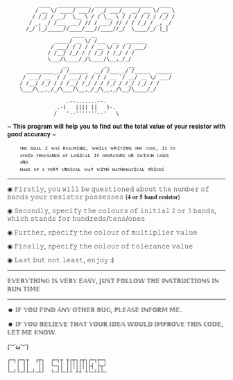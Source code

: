               ____  ___________ ___________________  ____ 
             / __ \/ ____/ ___//  _/ ___/_  __/ __ \/ __ \
            / /_/ / __/  \__ \ / / \__ \ / / / / / / /_/ /
           / _, _/ /___ ___/ // / ___/ // / / /_/ / _, _/ 
          /_/ |_/_____//____/___//____//_/  \____/_/ |_| 
                         ____  __                
                   _____/ __ \/ /___  __  _______
                  / ___/ / / / / __ \/ / / / ___/
                 / /__/ /_/ / / /_/ / /_/ / /    
                 \___/\____/_/\____/\__,_/_/    
                      __           __      __            
          _________ _/ /______  __/ /___ _/ /_____  _____
         / ___/ __ `/ / ___/ / / / / __ `/ __/ __ \/ ___/
        / /__/ /_/ / / /__/ /_/ / / /_/ / /_/ /_/ / /    
        \___/\__,_/_/\___/\__,_/_/\__,_/\__/\____/_/    

                       .--.......--.
                    .-(   |||| ||   )-.
                   /   '--'''''''--'   \
                   
~ 𝐓𝐡𝐢𝐬 𝐩𝐫𝐨𝐠𝐫𝐚𝐦 𝐰𝐢𝐥𝐥 𝐡𝐞𝐥𝐩 𝐲𝐨𝐮 𝐭𝐨 𝐟𝐢𝐧𝐝 𝐨𝐮𝐭 𝐭𝐡𝐞 𝐭𝐨𝐭𝐚𝐥 𝐯𝐚𝐥𝐮𝐞 𝐨𝐟 𝐲𝐨𝐮𝐫 𝐫𝐞𝐬𝐢𝐬𝐭𝐨𝐫 𝐰𝐢𝐭𝐡 𝐠𝐨𝐨𝐝 𝐚𝐜𝐜𝐮𝐫𝐚𝐜𝐲 ~
        
        ᴛʜᴇ ɢᴏᴀʟ ɪ ᴡᴀꜱ ʀᴇᴀᴄʜɪɴɢ, ᴡʜɪʟᴇ ᴡʀɪᴛɪɴɢ ᴛʜᴇ ᴄᴏᴅᴇ, ɪꜱ ᴛᴏ 
        ᴀᴠᴏɪᴅ ᴛʜᴏᴜꜱᴀɴᴅꜱ ᴏꜰ ʟᴏɢɪᴄᴀʟ ɪꜰ ᴏᴘᴇʀᴀᴛᴏʀꜱ ᴏʀ ꜱᴡɪᴛᴄʜ ᴄᴀꜱᴇꜱ 
        ᴀɴᴅ 
        ᴍᴀᴋᴇ ᴜᴘ ᴀ ᴠᴇʀʏ ᴜɴᴜꜱᴜᴀʟ ᴡᴀʏ ᴡɪᴛʜ ᴍᴀᴛʜᴇᴍᴀᴛɪᴄᴀʟ ᴛʀɪᴄᴋꜱ
_________________________________________________________________________________________________
◉ 𝙵𝚒𝚛𝚜𝚝𝚕𝚢, 𝚢𝚘𝚞 𝚠𝚒𝚕𝚕 𝚋𝚎 𝚚𝚞𝚎𝚜𝚝𝚒𝚘𝚗𝚎𝚍 𝚊𝚋𝚘𝚞𝚝 𝚝𝚑𝚎 𝚗𝚞𝚖𝚋𝚎𝚛 𝚘𝚏 𝚋𝚊𝚗𝚍𝚜 𝚢𝚘𝚞𝚛 𝚛𝚎𝚜𝚒𝚜𝚝𝚘𝚛 𝚙𝚘𝚜𝚜𝚎𝚜𝚜𝚎𝚜 (𝟒 𝐨𝐫 𝟓 𝐛𝐚𝐧𝐝 𝐫𝐞𝐬𝐢𝐬𝐭𝐨𝐫)

◉ 𝚂𝚎𝚌𝚘𝚗𝚍𝚕𝚢, 𝚜𝚙𝚎𝚌𝚒𝚏𝚢 𝚝𝚑𝚎 𝚌𝚘𝚕𝚘𝚞𝚛𝚜 𝚘𝚏 𝚒𝚗𝚒𝚝𝚒𝚊𝚕 𝟸 𝚘𝚛 𝟹 𝚋𝚊𝚗𝚍𝚜, 𝚠𝚑𝚒𝚌𝚑 𝚜𝚝𝚊𝚗𝚍𝚜 𝚏𝚘𝚛 𝚑𝚞𝚗𝚍𝚛𝚎𝚍𝚜/𝚝𝚎𝚗𝚜/𝚘𝚗𝚎𝚜

◉ 𝙵𝚞𝚛𝚝𝚑𝚎𝚛, 𝚜𝚙𝚎𝚌𝚒𝚏𝚢 𝚝𝚑𝚎 𝚌𝚘𝚕𝚘𝚞𝚛 𝚘𝚏 𝚖𝚞𝚕𝚝𝚒𝚙𝚕𝚒𝚎𝚛 𝚟𝚊𝚕𝚞𝚎

◉ 𝙵𝚒𝚗𝚊𝚕𝚕𝚢, 𝚜𝚙𝚎𝚌𝚒𝚏𝚢 𝚝𝚑𝚎 𝚌𝚘𝚕𝚘𝚞𝚛 𝚘𝚏 𝚝𝚘𝚕𝚎𝚛𝚊𝚗𝚌𝚎 𝚟𝚊𝚕𝚞𝚎

◉ 𝙻𝚊𝚜𝚝 𝚋𝚞𝚝 𝚗𝚘𝚝 𝚕𝚎𝚊𝚜𝚝, 𝚎𝚗𝚓𝚘𝚢 :)
_________________________________________________________________________________________________
𝔼𝕍𝔼ℝ𝕐𝕋ℍ𝕀ℕ𝔾 𝕀𝕊 𝕍𝔼ℝ𝕐 𝔼𝔸𝕊𝕐, 𝕁𝕌𝕊𝕋 𝔽𝕆𝕃𝕃𝕆𝕎 𝕋ℍ𝔼 𝕀ℕ𝕊𝕋ℝ𝕌ℂ𝕋𝕀𝕆ℕ𝕊 𝕀ℕ ℝ𝕌ℕ 𝕋𝕀𝕄𝔼
_________________________________________________________________________________________________
☻ 𝕀𝔽 𝕐𝕆𝕌 𝔽𝕀ℕ𝔻 𝔸ℕ𝕐 𝕆𝕋ℍ𝔼ℝ 𝔹𝕌𝔾, ℙ𝕃𝔼𝔸𝕊𝔼 𝕀ℕ𝔽𝕆ℝ𝕄 𝕄𝔼.

☻ 𝕀𝔽 𝕐𝕆𝕌 𝔹𝔼𝕃𝕀𝔼𝕍𝔼 𝕋ℍ𝔸𝕋 𝕐𝕆𝕌ℝ 𝕀𝔻𝔼𝔸 𝕎𝕆𝕌𝕃𝔻 𝕀𝕄ℙℝ𝕆𝕍𝔼 𝕋ℍ𝕀𝕊 ℂ𝕆𝔻𝔼, 𝕃𝔼𝕋 𝕄𝔼 𝕂ℕ𝕆𝕎.


(︶ω︶)

    ┌─┐┌─┐┬  ┌┬┐  ┌─┐┬ ┬┌┬┐┌┬┐┌─┐┬─┐
    │  │ ││   ││  └─┐│ │││││││├┤ ├┬┘        
    └─┘└─┘┴─┘─┴┘  └─┘└─┘┴ ┴┴ ┴└─┘┴└─
